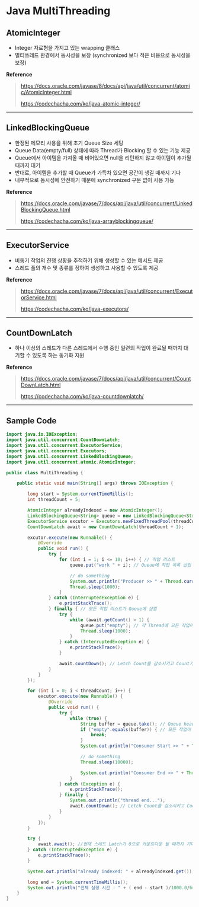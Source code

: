 # Java MultiThreading

## AtomicInteger

- Integer 자료형을 가지고 있는 wrapping 클래스
- 멀티쓰레드 환경에서 동시성을 보장 (synchronized 보다 적은 비용으로 동시성을 보장)

**Reference**

> https://docs.oracle.com/javase/8/docs/api/java/util/concurrent/atomic/AtomicInteger.html
>
> https://codechacha.com/ko/java-atomic-integer/

---

## LinkedBlockingQueue

- 한정된 메모리 사용을 위해 초기 Queue Size 세팅
- Queue Data(empty/full) 상태에 따라 Thread가 Blocking 할 수 있는 기능 제공
- Queue에서 아이템을 가져올 때 비어있으면 null을 리턴하지 않고 아이템이 추가될 때까지 대기
- 반대로, 아이템을 추가할 때 Queue가 가득차 있으면 공간이 생길 때까지 기다
- 내부적으로 동시성에 안전하기 때문에 synchronized 구문 없이 사용 가능

**Reference**

> https://docs.oracle.com/javase/7/docs/api/java/util/concurrent/LinkedBlockingQueue.html
>
> https://codechacha.com/ko/java-arrayblockingqueue/

---

## ExecutorService

- 비동기 작업의 진행 상황을 추적하기 위해 생성할 수 있는 메서드 제공
- 스레드 풀의 개수 및 종류를 정하여 생성하고 사용할 수 있도록 제공

**Reference**

> https://docs.oracle.com/javase/7/docs/api/java/util/concurrent/ExecutorService.html
>
> https://codechacha.com/ko/java-executors/

---

## CountDownLatch

- 하나 이상의 스레드가 다른 스레드에서 수행 중인 일련의 작업이 완료될 때까지 대기할 수 있도록 하는 동기화 지원

**Reference**

> https://docs.oracle.com/javase/7/docs/api/java/util/concurrent/CountDownLatch.html
>
> https://codechacha.com/ko/java-countdownlatch/

---

## Sample Code

```java
import java.io.IOException;
import java.util.concurrent.CountDownLatch;
import java.util.concurrent.ExecutorService;
import java.util.concurrent.Executors;
import java.util.concurrent.LinkedBlockingQueue;
import java.util.concurrent.atomic.AtomicInteger;

public class MultiThreading {

	public static void main(String[] args) throws IOException {

		long start = System.currentTimeMillis();
		int threadCount = 5;

		AtomicInteger alreadyIndexed = new AtomicInteger();
		LinkedBlockingQueue<String> queue = new LinkedBlockingQueue<String>(threadCount);
		ExecutorService excutor = Executors.newFixedThreadPool(threadCount + 1);
		CountDownLatch await = new CountDownLatch(threadCount + 1);

		excutor.execute(new Runnable() {
			@Override
			public void run() {
				try {
					for (int i = 1; i <= 10; i++) { // 작업 리스트
						queue.put("work " + i); // Queue에 작업 목록 삽입 (Queue가 꽉 찼을 경우 대기)

						// do something
						System.out.println("Producer >> " + Thread.currentThread().getName() + " take: " + i + ", remain: " + queue.size());
						Thread.sleep(1000);
					}
				} catch (InterruptedException e) {
					e.printStackTrace();
				} finally { // 모든 작업 리스트가 Queue에 삽입
					try {
						while (await.getCount() > 1) {
							queue.put("empty"); // 각 Thread에 모든 작업이 끝났다는 표식을 남기자. (인터럽트 여부 혹은 종료 메시지를 보내는 방법도 존재)
							Thread.sleep(1000);
						}
					} catch (InterruptedException e) {
						e.printStackTrace();
					}

					await.countDown(); // Letch Count를 감소시키고 Count가 0에 도달하면 대기 중인 모든 스레드를 해제
				}
			}
		});

		for (int i = 0; i < threadCount; i++) {
			excutor.execute(new Runnable() {
				@Override
				public void run() {
					try {
						while (true) {
							String buffer = queue.take(); // Queue head 요소를 꺼낸다. (Queue가 비어있다면 대기)
							if ("empty".equals(buffer)) { // 모든 작업이 끝났다는 표식이 있다면 해당 Thread 종료
								break;
							}
							System.out.println("Consumer Start >> " + Thread.currentThread().getName() + " take: " + buffer + ", remain: " + queue.size());

							// do something
							Thread.sleep(10000);

							System.out.println("Consumer End >> " + Thread.currentThread().getName() + "  take: " + buffer);
						}
					} catch (Exception e) {
						e.printStackTrace();
					} finally {
						System.out.println("thread end...");
						await.countDown(); // Letch Count를 감소시키고 Count가 0에 도달하면 대기 중인 모든 스레드를 해제
					}
				}
			});
		}

		try {
			await.await(); //현재 스레드 Latch가 0으로 카운트다운 될 때까지 기다린다.
		} catch (InterruptedException e) {
			e.printStackTrace();
		}

		System.out.println("already indexed: " + alreadyIndexed.get());

		long end = System.currentTimeMillis();
		System.out.println("전체 실행 시간 : " + ( end - start )/1000.0/60.0 + " min (" + ( end - start )/1000.0  + " sec)");
	}
}
```
